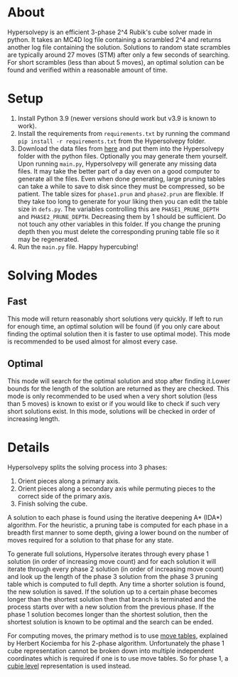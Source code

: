 # About
Hypersolvepy is an efficient 3-phase 2^4 Rubik's cube solver made in python. It takes an MC4D log file containing a scrambled 2^4 and returns another log file containing the solution. Solutions to random state scrambles are typically around 27 moves (STM) after only a few seconds of searching. For short scrambles (less than about 5 moves), an optimal solution can be found and verified within a reasonable amount of time.

# Setup
1. Install Python 3.9 (newer versions should work but v3.9 is known to work).
1. Install the requirements from `requirements.txt` by running the command `pip install -r requirements.txt` from the Hypersolvepy folder.
1. Download the data files from [here](https://drive.google.com/drive/folders/1oIYpc9K3mTgnPWm1wu6VghDQYvtfaavp?usp=share_link) and put them into the Hypersolvepy folder with the python files. Optionally you may generate them yourself. Upon running `main.py`, Hypersolvepy will generate any missing data files. It may take the better part of a day even on a good computer to generate all the files. Even when done generating, large pruning tables can take a while to save to disk since they must be compressed, so be patient. The table sizes for `phase1.prun` and `phase2.prun` are flexible. If they take too long to generate for your liking then you can edit the table size in `defs.py`. The variables controlling this are `PHASE1_PRUNE_DEPTH` and `PHASE2_PRUNE_DEPTH`. Decreasing them by 1 should be sufficient. Do not touch any other variables in this folder. If you change the pruning depth then you must delete the corresponding pruning table file so it may be regenerated.
1. Run the `main.py` file. Happy hypercubing!

# Solving Modes
## Fast
This mode will return reasonably short solutions very quickly. If left to run for enough time, an optimal solution will be found (if you only care about finding the optimal solution then it is faster to use optimal mode). This mode is recommended to be used almost for almost every case.

## Optimal
This mode will search for the optimal solution and stop after finding it.Lower bounds for the length of the solution are returned as they are checked. This mode is only recommended to be used when a very short solution (less than 5 moves) is known to exist or if you would like to check if such very short solutions exist. In this mode, solutions will be checked in order of increasing length. 

# Details
Hypersolvepy splits the solving process into 3 phases:

1. Orient pieces along a primary axis.
1. Orient pieces along a secondary axis while permuting pieces to the correct side of the primary axis.
1. Finish solving the cube.

A solution to each phase is found using the iterative deepening A* (IDA*) algorithm. For the heuristic, a pruning tabe is computed for each phase in a breadth first manner to some depth, giving a lower bound on the number of moves required for a solution to that phase for any state. 

To generate full solutions, Hypersolve iterates through every phase 1 solution (in order of increasing move count) and for each solution it will iterate through every phase 2 solution (in order of increasing move count) and look up the length of the phase 3 solution from the phase 3 pruning table which is computed to full depth. Any time a shorter solution is found, the new solution is saved. If the solution up to a certain phase becomes longer than the shortest solution then that branch is terminated and the process starts over with a new solution from the previous phase. If the phase 1 solution becomes longer than the shortest solution, then the shortest solution is known to be optimal and the search can be ended.

For computing moves, the primary method is to use [move tables](http://kociemba.org/math/movetables.htm), explained by Herbert Kociemba for his 2-phase algorithm. Unfortunately the phase 1 cube representation cannot be broken down into multiple independent coordinates which is required if one is to use move tables. So for phase 1, a [cubie level](http://kociemba.org/math/cubielevel.htm) representation is used instead.